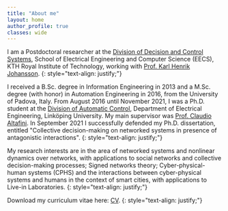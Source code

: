 ```yaml
---
title: "About me"
layout: home 
author_profile: true
classes: wide
---
```


I am a Postdoctoral researcher at the [Division of Decision and Control Systems](https://www.kth.se/is/dcs), School of Electrical Engineering and Computer Science (EECS), KTH Royal Institute of Technology, working with [Prof. Karl Henrik Johansson](https://people.kth.se/~kallej/).
{: style="text-align: justify;"}

I received a B.Sc. degree in Information Engineering in 2013 and a M.Sc. degree (with honor) in Automation Engineering in 2016, from the University of Padova, Italy. From August 2016 until November 2021, I was a Ph.D. student at the [Division of Automatic Control](https://www.control.isy.liu.se/), Department of Electrical Engineering, Linköping University. My main supervisor was [Prof. Claudio Altafini](https://users.isy.liu.se/en/rt/claal20/). In September 2021 I successfully defended my Ph.D.  dissertation, entitled "Collective decision-making on networked systems in presence of antagonistic interactions".
{: style="text-align: justify;"}

My research interests are in the area of networked systems and nonlinear dynamics over networks, with applications to social networks and collective decision-making processes; Signed networks theory; Cyber-physical-human systems (CPHS) and the interactions between cyber-physical systems and humans in the context of smart cities, with applications to Live-in Laboratories.
{: style="text-align: justify;"}

Download my curriculum vitae here: [CV](/assets/CV-20230315.pdf). 
{: style="text-align: justify;"}
